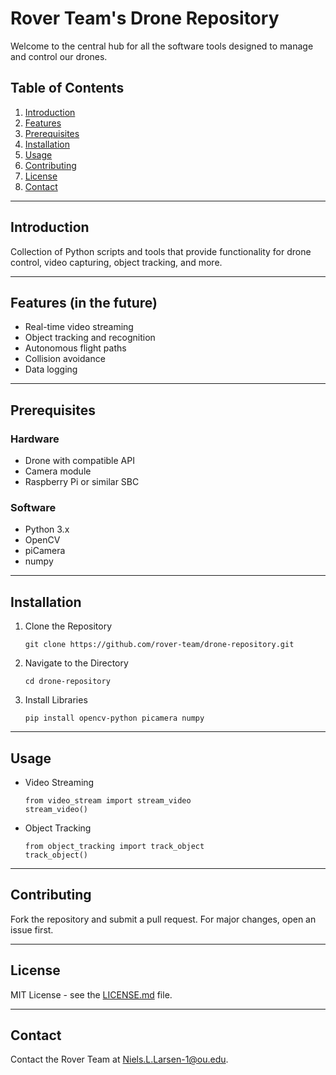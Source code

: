 # Rover Team's Drone Repository

Welcome to the central hub for all the software tools designed to manage and control our drones.

## Table of Contents

1. [Introduction](#introduction)
2. [Features](#features)
3. [Prerequisites](#prerequisites)
4. [Installation](#installation)
5. [Usage](#usage)
6. [Contributing](#contributing)
7. [License](#license)
8. [Contact](#contact)

---

## Introduction

Collection of Python scripts and tools that provide functionality for drone control, video capturing, object tracking, and more.

---

## Features (in the future)

- Real-time video streaming
- Object tracking and recognition
- Autonomous flight paths
- Collision avoidance
- Data logging

---

## Prerequisites

### Hardware

- Drone with compatible API
- Camera module
- Raspberry Pi or similar SBC

### Software

- Python 3.x
- OpenCV
- piCamera
- numpy

---

## Installation

1. Clone the Repository
    ```
    git clone https://github.com/rover-team/drone-repository.git
    ```

2. Navigate to the Directory
    ```
    cd drone-repository
    ```

3. Install Libraries
    ```
    pip install opencv-python picamera numpy
    ```

---

## Usage

- Video Streaming
    ```
    from video_stream import stream_video
    stream_video()
    ```

- Object Tracking
    ```
    from object_tracking import track_object
    track_object()
    ```

---

## Contributing

Fork the repository and submit a pull request. For major changes, open an issue first.

---

## License

MIT License - see the [LICENSE.md](LICENSE) file.

---

## Contact

Contact the Rover Team at [Niels.L.Larsen-1@ou.edu](mailto:Niels.L.Larsen-1@ou.edu).
